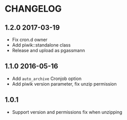 # CHANGELOG

## 1.2.0 2017-03-19
* Fix cron.d owner
* Add piwik::standalone class
* Release and upload as pgassmann

## 1.1.0 2016-05-16
* Add `auto_archive` Cronjob option
* Add piwik version parameter, fix unzip permission

## 1.0.1
* Support version and permissions fix when unzipping

